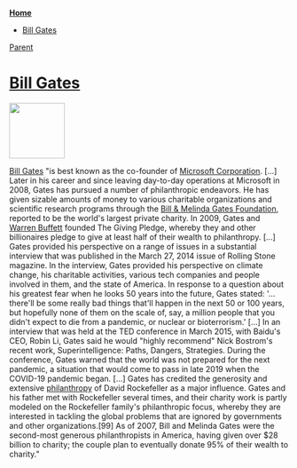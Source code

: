 <!-- START doctoc generated TOC please keep comment here to allow auto update -->
<!-- DON'T EDIT THIS SECTION, INSTEAD RE-RUN doctoc TO UPDATE -->
**[Home](#pages/blog/cv19/index)**

- [Bill Gates](#bill-gates)

<!-- END doctoc generated TOC please keep comment here to allow auto update -->

[Parent](#pages/blog/cv19/people/index)

# [Bill Gates](https://en.wikipedia.org/wiki/Bill_Gates)

<img src="https://upload.wikimedia.org/wikipedia/commons/a/a0/Bill_Gates_2018.jpg" width="100px"/>

[Bill Gates](https://en.wikipedia.org/wiki/Bill_Gates) "is best known as the 
co-founder of [Microsoft Corporation](#pages/blog/cv19/microsoft).
[...]
Later in his career and since leaving day-to-day operations at Microsoft in 
2008, Gates has pursued a number of philanthropic endeavors. He has given 
sizable amounts of money to various charitable organizations and scientific 
research programs through the 
[Bill & Melinda Gates Foundation](#pages/blog/cv19/bilmel), 
reported to be the world's largest private charity.  In 2009, Gates and 
[Warren Buffett](#pages/blog/cv19/people/warren-buggett) founded 
The Giving Pledge, whereby they and other billionaires pledge to give at least 
half of their wealth to philanthropy.
[...]
Gates provided his perspective on a range of issues in a substantial interview 
that was published in the March 27, 2014 issue of Rolling Stone magazine. In 
the interview, Gates provided his perspective on climate change, his charitable 
activities, various tech companies and people involved in them, and the state 
of America. In response to a question about his greatest fear when he looks 
50 years into the future, Gates stated: '... there'll be some really bad things 
that'll happen in the next 50 or 100 years, but hopefully none of them on the 
scale of, say, a million people that you didn't expect to die from a pandemic, 
or nuclear or bioterrorism.'
[...]
In an interview that was held at the TED conference in March 2015, with 
Baidu's CEO, Robin Li, Gates said he would "highly recommend" Nick Bostrom's 
recent work, Superintelligence: Paths, Dangers, Strategies.  During the 
conference, Gates warned that the world was not prepared for the next 
pandemic, a situation that would come to pass in late 2019 when the 
COVID-19 pandemic began.
[...]
Gates has credited the generosity and extensive 
[philanthropy](#pages/blog/cv19/philanthropy) of 
David Rockefeller as a major influence. Gates and his father met with 
Rockefeller several times, and their charity work is partly modeled on the 
Rockefeller family's philanthropic focus, whereby they are interested in 
tackling the global problems that are ignored by governments and other 
organizations.[99] As of 2007, Bill and Melinda Gates were the second-most 
generous philanthropists in America, having given over $28 billion to 
charity; the couple plan to eventually donate 95% of their wealth to 
charity."


